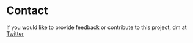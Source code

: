 # Contact

If you would like to provide feedback or contribute to this project, dm at [Twitter](https://twitter.com/QuantumSWE)
